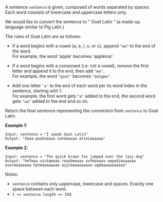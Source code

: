 A sentence `sentence` is given, composed of words separated by spaces. Each
word consists of lowercase and uppercase letters only.

We would like to convert the sentence to " _Goat Latin "_ (a made-up language
similar to Pig Latin.)

The rules of Goat Latin are as follows:

  * If a word begins with a vowel (a, e, i, o, or u), append `"ma"` to the end of the word.  
For example, the word 'apple' becomes 'applema'.  


  * If a word begins with a consonant (i.e. not a vowel), remove the first letter and append it to the end, then add `"ma"`.  
For example, the word `"goat"` becomes `"oatgma"`.  


  * Add one letter `'a'` to the end of each word per its word index in the sentence, starting with 1.  
For example, the first word gets `"a"` added to the end, the second word gets
`"aa"` added to the end and so on.

Return the final sentence representing the conversion from `sentence` to Goat
Latin.



**Example 1:**

    
    
    Input: sentence = "I speak Goat Latin"
    Output: "Imaa peaksmaaa oatGmaaaa atinLmaaaaa"
    

**Example 2:**

    
    
    Input: sentence = "The quick brown fox jumped over the lazy dog"
    Output: "heTmaa uickqmaaa rownbmaaaa oxfmaaaaa umpedjmaaaaaa overmaaaaaaa hetmaaaaaaaa azylmaaaaaaaaa ogdmaaaaaaaaaa"
    



Notes:

  * `sentence` contains only uppercase, lowercase and spaces. Exactly one space between each word.
  * `1 <= sentence.length <= 150`.


